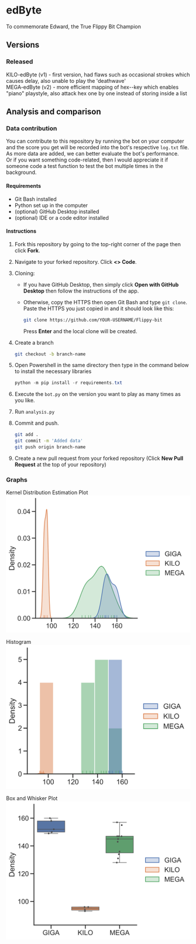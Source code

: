 # edByte

To commemorate Edward, the True Flippy Bit Champion

## Versions

### Released

KILO-edByte (v1) - first version, had flaws such as occasional strokes which causes delay, also unable to play the 'deathwave'  
MEGA-edByte (v2) - more efficient mapping of hex--key which enables "piano" playstyle, also attack hex one by one instead of storing inside a list

## Analysis and comparison

### Data contribution

You can contribute to this repository by running the bot on your computer and the score you get will be recorded into the bot's respective `log.txt` file. As more data are added, we can better evaluate the bot's performance.  
Or if you want something code-related, then I would appreciate it if someone code a test function to test the bot multiple times in the background.

#### Requirements

* Git Bash installed
* Python set up in the computer
* (optional) GitHub Desktop installed
* (optional) IDE or a code editor installed

#### Instructions

1. Fork this repository by going to the top-right corner of the page then click __Fork__.

2. Navigate to your forked repository.
Click __<> Code__.

3. Cloning:
   * If you have GitHub Desktop, then simply click __Open with GitHub Desktop__ then follow the instructions of the app.
   * Otherwise, copy the HTTPS then open Git Bash and type `git clone`. Paste the HTTPS you just copied in and it should look like this:

        ```bash
        git clone https://github.com/YOUR-USERNAME/Flippy-bit
        ```

     Press __Enter__ and the local clone will be created.
4. Create a branch

    ```bash
    git checkout -b branch-name
    ```

5. Open Powershell in the same directory then type in the command below to install the necessary libraries

    ```powershell
    python -m pip install -r requirements.txt
    ```

6. Execute the `bot.py` on the version you want to play as many times as you like.
7. Run `analysis.py`
8. Commit and push.

    ```bash
    git add .
    git commit -m 'Added data'
    git push origin branch-name
    ```

9. Create a new pull request from your forked repository (Click __New Pull Request__ at the top of your repository)

### Graphs

Kernel Distribution Estimation Plot  
![KDE](data/dist.svg)

Histogram  
![KDE](data/hist.svg)

Box and Whisker Plot  
![KDE](data/box.svg)
